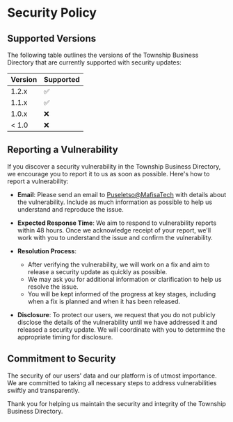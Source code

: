 # Security Policy

## Supported Versions

The following table outlines the versions of the Township Business Directory that are currently supported with security updates:

| Version | Supported          |
| ------- | ------------------ |
| 1.2.x   | :white_check_mark: |
| 1.1.x   | :white_check_mark: |
| 1.0.x   | :x:                |
| < 1.0   | :x:                |

## Reporting a Vulnerability

If you discover a security vulnerability in the Township Business Directory, we encourage you to report it to us as soon as possible. Here's how to report a vulnerability:

- **Email**: Please send an email to [Puseletso@MafisaTech](puseletso55@gmail.com) with details about the vulnerability. Include as much information as possible to help us understand and reproduce the issue.

- **Expected Response Time**: We aim to respond to vulnerability reports within 48 hours. Once we acknowledge receipt of your report, we'll work with you to understand the issue and confirm the vulnerability.

- **Resolution Process**:
  - After verifying the vulnerability, we will work on a fix and aim to release a security update as quickly as possible.
  - We may ask you for additional information or clarification to help us resolve the issue.
  - You will be kept informed of the progress at key stages, including when a fix is planned and when it has been released.

- **Disclosure**: To protect our users, we request that you do not publicly disclose the details of the vulnerability until we have addressed it and released a security update. We will coordinate with you to determine the appropriate timing for disclosure.

## Commitment to Security

The security of our users' data and our platform is of utmost importance. We are committed to taking all necessary steps to address vulnerabilities swiftly and transparently. 

Thank you for helping us maintain the security and integrity of the Township Business Directory.
